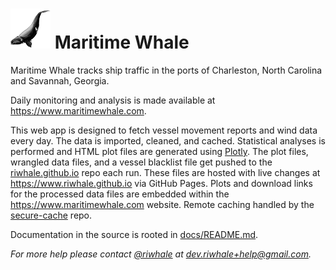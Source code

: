 # ![Logo](assets/logo_64.png) Maritime Whale

Maritime Whale tracks ship traffic in the ports of Charleston, North Carolina and Savannah, Georgia.

Daily monitoring and analysis is made available at https://www.maritimewhale.com.

This web app is designed to fetch vessel movement reports and wind data every day. The data is imported, cleaned, and cached. Statistical analyses is performed and HTML plot files are generated using [Plotly](https://plotly.com/). The plot files, wrangled data files, and a vessel blacklist file get pushed to the [riwhale.github.io](https://github.com/riwhale/riwhale.github.io/) repo each run. These files are hosted with live changes at https://www.riwhale.github.io via GitHub Pages. Plots and download links for the processed data files are embedded within the https://www.maritimewhale.com website. Remote caching handled by the [secure-cache](https://github.com/riwhale/secure-cache) repo.

Documentation in the source is rooted in [docs/README.md](docs/README.md).

_For more help please contact [@riwhale](https://github.com/riwhale) at [dev.riwhale+help@gmail.com](mailto:dev.riwhale+help@gmail.com)._
